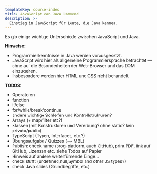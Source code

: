 ```yaml
---
templateKey: course-index
title: JavaScript von Java kommend
description: >-
  Einstieg in JavaScript für Leute, die Java kennen.
---
```


Es gib einige wichtige Unterschiede zwischen JavaScript und Java.

**Hinweise:**

- Programmierkenntnisse in Java werden vorausgesetzt.
- JavaScript wird hier als allgemeine Programmiersprache betrachtet
  — ohne auf die Besonderheiten der Web-Browser und das DOM einzugehen.
- Insbesondere werden hier HTML und CSS nicht behandelt.

**TODOS:**

- Operatoren
- function
- if/else
- for/while/break/continue
- andere wichtige Schleifen und Kontrollstrukturen?
- Arrays (+ map/filter etc?)
- Klassen (mit Konstruktoren und Vererbung? ohne static? kein private/public)
- TypeScript (Typen, Interfaces, etc.?)
- Übungsaufgabe / Quizzes (&xrarr; MBL)
- Publish: check name (prog-platform, auch GitHub), print PDF, link auf GitHub, Lizenzen etc. siehe Todos auf Papier
- Hinweis auf andere weiterführende Dinge…
- check stuff: (undefined,null,Symbol and other JS types?)
- check Java slides (Grundbegriffe, etc.)
